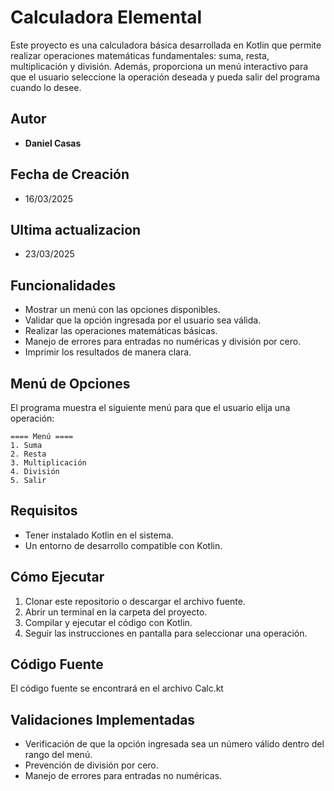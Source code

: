 # Calculadora Elemental

Este proyecto es una calculadora básica desarrollada en Kotlin que permite realizar operaciones matemáticas fundamentales: suma, resta, multiplicación y división. Además, proporciona un menú interactivo para que el usuario seleccione la operación deseada y pueda salir del programa cuando lo desee.

## Autor
- **Daniel Casas**

## Fecha de Creación
- 16/03/2025

## Ultima actualizacion
- 23/03/2025

## Funcionalidades
- Mostrar un menú con las opciones disponibles.
- Validar que la opción ingresada por el usuario sea válida.
- Realizar las operaciones matemáticas básicas.
- Manejo de errores para entradas no numéricas y división por cero.
- Imprimir los resultados de manera clara.

## Menú de Opciones
El programa muestra el siguiente menú para que el usuario elija una operación:

```
==== Menú ====
1. Suma
2. Resta
3. Multiplicación
4. División
5. Salir
```

## Requisitos
- Tener instalado Kotlin en el sistema.
- Un entorno de desarrollo compatible con Kotlin.

## Cómo Ejecutar
1. Clonar este repositorio o descargar el archivo fuente.
2. Abrir un terminal en la carpeta del proyecto.
3. Compilar y ejecutar el código con Kotlin.
4. Seguir las instrucciones en pantalla para seleccionar una operación.

## Código Fuente
El código fuente se encontrará en el archivo Calc.kt

## Validaciones Implementadas
- Verificación de que la opción ingresada sea un número válido dentro del rango del menú.
- Prevención de división por cero.
- Manejo de errores para entradas no numéricas.

